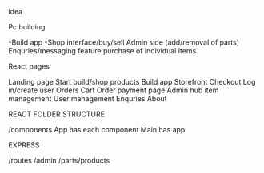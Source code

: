 idea

Pc building

-Build app
-Shop interface/buy/sell
Admin side (add/removal of parts)
Enquries/messaging feature
purchase of individual items



React pages

Landing page
Start build/shop products
Build app
Storefront
Checkout
Log in/create user
Orders
Cart
Order payment page
Admin hub
item management 
User management
Enquries 
About


REACT FOLDER STRUCTURE

/components
App has each component
Main has app

EXPRESS

/routes
/admin
/parts/products
